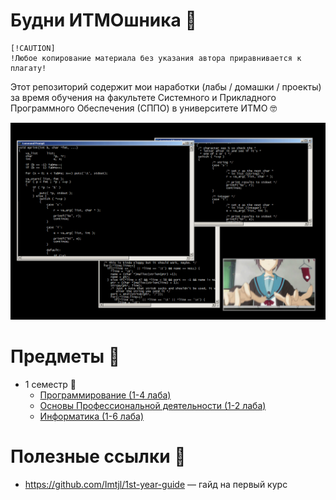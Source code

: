 # Будни ИТМОшника :hedgehog:

    [!CAUTION]
    !Любое копирование материала без указания автора приравнивается к плагату!

Этот репозиторий содержит мои наработки (лабы / домашки / проекты) за время обучения на факультете Системного и Прикладного Программного Обеспечения (СППО) в университете ИТМО :nerd_face:

![meow](.utils/yuki_nagato.gif)

# Предметы :book:

* 1 семестр :baby_bottle:
    * [Программирование (1-4 лаба)](https://github.com/Vaneshik/VT-Labs/tree/main/java)
    * [Основы Профессиональной деятельности (1-2 лаба)](https://github.com/Vaneshik/VT-Labs/tree/main/opd)
    * [Информатика (1-6 лаба)](https://github.com/Vaneshik/VT-Labs/tree/main/informatics)

# Полезные ссылки :mag_right:

* https://github.com/Imtjl/1st-year-guide — гайд на первый курс
